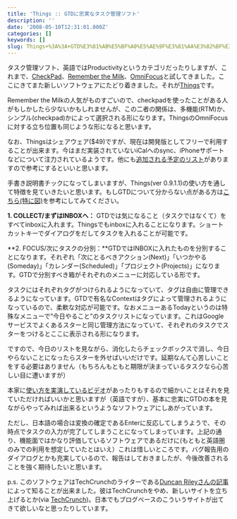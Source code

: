 ```yaml
---
title: 'Things :: GTDに忠実なタスク管理ソフト'
description: ''
date: '2008-05-10T12:31:01.000Z'
categories: []
keywords: []
slug: Things+%3A%3A+GTD%E3%81%AB%E5%BF%A0%E5%AE%9F%E3%81%AA%E3%82%BF%E3%82%B9%E3%82%AF%E7%AE%A1%E7%90%86%E3%82%BD%E3%83%95%E3%83%88
---
```

タスク管理ソフト、英語ではProductivityというカテゴリだったりしますが、これまで、[CheckPad](http://www.checkpad.jp/)、[Remember the Milk](https://www.rememberthemilk.com/)、[OmniFocus](http://www.omnigroup.com/applications/omnifocus/)と試してきました。ここにきてまた新しいソフトウェアにたどり着きました。それが[Things](http://culturedcode.com/things/)です。

Remember the Milkの人気がものすごいので、checkpadを使ったことがある人がもしかしたら少ないかもしれませんが、この二者の関係は、多機能(RTM)か、シンプル(checkpad)かによって選択される形になります。ThingsのOmniFocusに対する立ち位置も同じような形になると思います。

なお、Thingsはシェアウェア($49)ですが、現在は開発版としてフリーで利用することが出来ます。今はまだ実装されていないiCalへのsync、iPhoneサポートなどについて注力されているようです。他にも[追加される予定のリスト](http://culturedcode.com/things/wiki/index.php?title=Future_Features)がありますので参考にするといいと思います。

手書き説明書チックになってしまいますが、Things(ver 0.9.1.1)の使い方を通して特徴を見ていきたいと思います。もしGTDについて分からない点がある方は[こちら(特に図)](http://www.itmedia.co.jp/bizid/articles/0606/28/news097_3.html)を参考にしてみてください。

**1\. COLLECT/まずはINBOXへ：** GTDでは気になること（タスクではなくて）をすべてinboxに入れます。Thingsでもinboxに入れることになります。ショートカットキーでダイアログをだしてタスクを入れることが可能です。

**2\. FOCUS/次にタスクの分別：**GTDではINBOXに入れたものを分別することになります。それぞれ「次にとるべきアクション(Next)」「いつかやる(Someday)」「カレンダー(Scheduled)」「プロジェクト(Projects)」になります。GTDで分別すべき箱がそれぞれのメニューに対応している形です。

タスクにはそれぞれタグがつけられるようになっていて、タグは自由に管理できるようになっています。GTDで有名なContextはタグによって管理されるようになっているので、柔軟な対応が可能です。なおメニューあるTodayというのは特殊なメニューで”今日やること”のタスクリストになっています。これはGoogleサービスでよくあるスターと同じ管理方法になっていて、それぞれのタスクでスターをつけるとここに表示される形になります。

ですので、今日のリストを見ながら、消化したらチェックボックスで消し、今日やらないことになったらスターを外せばいいだけです。延期なんて心苦しいことをする必要はありません（もちろんもともと期限が決まっているタスクなら心苦しい目に遭いますが）

本家に[使い方を実演しているビデオ](http://culturedcode.com/things/screencast.html)があったりもするので細かいことはそれを見ていただければいいかと思いますが（英語ですが）、基本に忠実にGTDの本を見ながらやってみれば出来るというようなソフトウェアにしあがっています。

ただし、日本語の場合は変換の確定であるEnterに反応してしまうようで、その時点でタスクの入力が完了してしまうことになってしまっています。上記の通り、機能面ではかなり評価しているソフトウェアであるだけに(もともと英語圏のみでの利用を想定していたとはいえ）これは惜しいところです。バグ報告用のダイアログとかも充実しているので、報告はしておきましたが、今後改善されることを強く期待したいと思います。

p.s. このソフトウェアはTechCrunchのライターである[Duncan Rileyさんの記事](http://jp.techcrunch.com/archives/20080505signing-off-and-what-does-a-techcrunch-writer-actually-use/)によって知ることが出来ました。彼はTechCrunchをやめ、新しいサイトを立ち上げるとか(via [TechCrunch](http://jp.techcrunch.com/archives/20080505we-lost-a-blogging-giant-today-duncan-riley-moves-on/))。日本でもブログベースのこういうサイトが出てきて欲しいなと思ったりしています。